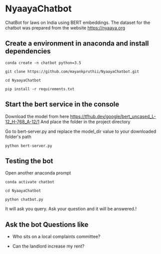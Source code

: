 # NyaayaChatbot
ChatBot for laws on India using BERT embeddings. The dataset for the chatbot was prepared from the website https://nyaaya.org

## Create a environment in anaconda and install dependencies
```
conda create -n chatbot python=3.5

git clone https://github.com/mayankpruthii/NyaayaChatbot.git

cd NyaayaChatbot

pip install -r requirements.txt
```

## Start the bert service in the console
Download the model from here https://tfhub.dev/google/bert_uncased_L-12_H-768_A-12/1
And place the folder in the project directory

Go to bert-server.py and replace the model_dir value to your downloaded folder's path
```
python bert-server.py
```

## Testing the bot
Open another anaconda prompt 
```
conda activate chatbot

cd NyaayaChatbot

python chatbot.py
```
It will ask you query. Ask your question and it will be answered.!


## Ask the bot Questions like

* Who sits on a local complaints committee?

* Can the landlord increase my rent?
